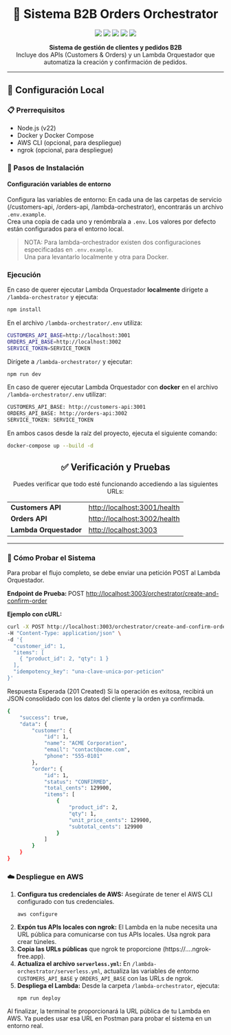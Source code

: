 <h1 align="center">🚀 Sistema B2B Orders Orchestrator</h1>

<div align="center">
  <img src="https://img.shields.io/badge/Node.js-v22-green?logo=node.js" />
  <img src="https://img.shields.io/badge/Express.js-blue?logo=express" />
  <img src="https://img.shields.io/badge/MySQL-8.0-orange?logo=mysql" />
  <img src="https://img.shields.io/badge/Docker-Compose-blue?logo=docker" />
  <img src="https://img.shields.io/badge/Serverless-AWS_Lambda-yellow?logo=aws-lambda" />
</div>

<p align="center">
  <b>Sistema de gestión de clientes y pedidos B2B</b><br>
  Incluye dos APIs (Customers & Orders) y un Lambda Orquestador que automatiza la creación y confirmación de pedidos.
</p>

---

## 🧩 Configuración Local

### 📋 Prerrequisitos
- Node.js (v22)  
- Docker y Docker Compose  
- AWS CLI (opcional, para despliegue)  
- ngrok (opcional, para despliegue)  

### 🧾 Pasos de Instalación

#### Configuración variables de entorno
Configura las variables de entorno: En cada una de las carpetas de servicio (/customers-api, /orders-api, /lambda-orchestrator), encontrarás un archivo `.env.example`.  
Crea una copia de cada uno y renómbrala a `.env`. Los valores por defecto están configurados para el entorno local.

> NOTA: Para lambda-orchestrador existen dos configuraciones especificadas en `.env.example`.  
> Una para levantarlo localmente y otra para Docker.

### Ejecución

En caso de querer ejecutar Lambda Orquestador <b>localmente</b> dirígete a <code>/lambda-orchestrator</code> y ejecuta:

```bash
npm install
```

En el archivo <code>/lambda-orchestrator/.env</code> utiliza:
```bash
CUSTOMERS_API_BASE=http://localhost:3001
ORDERS_API_BASE=http://localhost:3002
SERVICE_TOKEN=SERVICE_TOKEN
```

Dirígete a <code>/lambda-orchestrator/</code> y ejecutar: 

```bash
npm run dev
```

En caso de querer ejecutar Lambda Orquestador con <b>docker</b> en el archivo <code>/lambda-orchestrator/.env</code> utilizar:

```bash
CUSTOMERS_API_BASE: http://customers-api:3001
ORDERS_API_BASE: http://orders-api:3002
SERVICE_TOKEN: SERVICE_TOKEN
```

En ambos casos desde la raíz del proyecto, ejecuta el siguiente comando:

```bash
docker-compose up --build -d
```


<h2 align="center">✅ Verificación y Pruebas</h2>

<p align="center">
Puedes verificar que todo esté funcionando accediendo a las siguientes URLs:
</p>

<table align="center">
  <tr>
    <td><b>Customers API</b></td>
    <td><a href="http://localhost:3001/health">http://localhost:3001/health</a></td>
  </tr>
  <tr>
    <td><b>Orders API</b></td>
    <td><a href="http://localhost:3002/health">http://localhost:3002/health</a></td>
  </tr>
  <tr>
    <td><b>Lambda Orquestador</b></td>
    <td><a href="http://localhost:3003">http://localhost:3003</a></td>
  </tr>
</table>

---

<h3>🧪 Cómo Probar el Sistema</h3>

<p>Para probar el flujo completo, se debe enviar una petición POST al Lambda Orquestador.</p>

<b>Endpoint de Prueba: </b>POST <a href="http://localhost:3003">http://localhost:3003/orchestrator/create-and-confirm-order</a>

<b>Ejemplo con cURL:</b>

```bash
curl -X POST http://localhost:3003/orchestrator/create-and-confirm-order \
-H "Content-Type: application/json" \
-d '{
  "customer_id": 1,
  "items": [
    { "product_id": 2, "qty": 1 }
  ],
  "idempotency_key": "una-clave-unica-por-peticion"
}'
```

Respuesta Esperada (201 Created)
Si la operación es exitosa, recibirá un JSON consolidado con los datos del cliente y la orden ya confirmada.
```bash
{
    "success": true,
    "data": {
        "customer": {
            "id": 1,
            "name": "ACME Corporation",
            "email": "contact@acme.com",
            "phone": "555-0101"
        },
        "order": {
            "id": 1,
            "status": "CONFIRMED",
            "total_cents": 129900,
            "items": [
                {
                    "product_id": 2,
                    "qty": 1,
                    "unit_price_cents": 129900,
                    "subtotal_cents": 129900
                }
            ]
        }
    }
}
```
<h3>☁️ Despliegue en AWS</h3> 
<ol> <li><b>Configura tus credenciales de AWS:</b> Asegúrate de tener el AWS CLI configurado con tus credenciales. <pre><code>aws configure</code></pre> </li> <li><b>Expón tus APIs locales con ngrok:</b> El Lambda en la nube necesita una URL pública para comunicarse con tus APIs locales. Usa ngrok para crear túneles.</li> <li><b>Copia las URLs públicas</b> que ngrok te proporcione (https://....ngrok-free.app).</li> <li><b>Actualiza el archivo <code>serverless.yml</code>:</b> En <code>/lambda-orchestrator/serverless.yml</code>, actualiza las variables de entorno <code>CUSTOMERS_API_BASE</code> y <code>ORDERS_API_BASE</code> con las URLs de ngrok.</li> <li><b>Despliega el Lambda:</b> Desde la carpeta <code>/lambda-orchestrator</code>, ejecuta: <pre><code>npm run deploy</code></pre> </li> </ol> <p>Al finalizar, la terminal te proporcionará la URL pública de tu Lambda en AWS. Ya puedes usar esa URL en Postman para probar el sistema en un entorno real.</p>

